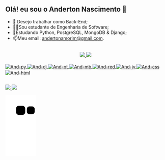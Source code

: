 ## Olá! eu sou o Anderton Nascimento 👋
- 🔄 Desejo trabalhar como Back-End;
- 🧑‍🎓Sou estudante de Engenharia de Software;
- 🔭Estudando Python, PostgreSQL, MongoDB & Django;
- 📫Meu email: andertonamorim@gmail.com.

##


<div align="center">
  <a href="https://github.com/Anderton25">
  <img height="170em" src="https://github-readme-stats.vercel.app/api?username=anderton25&show_icons=true&theme=dark&include_all_commits=true&count_private=true"/>
  <img height="170em" src="https://github-readme-stats.vercel.app/api/top-langs/?username=anderton25&layout=compact&langs_count=7&theme=dark"/>
</div>
<div style="display: inline_block"><br>
  <img align="center" alt="And-py" height="30" width="40" src="https://icongr.am/devicon/python-original.svg?size=200&color=currentColor">
  <img align="center" alt="And-dj" height="30" width="40" src="https://icongr.am/devicon/django-original.svg?size=200&color=currentColor">
  <img align="center" alt="And-pt" height="30" width="40" src="https://icongr.am/devicon/postgresql-plain.svg?size=178&color=6b6666">
  <img align="center" alt="And-mb" height="30" width="40" src="https://icongr.am/devicon/mongodb-original.svg?size=180&color=6b6666">
  <img align="center" alt="And-red" height="30" width="40" src="https://icongr.am/devicon/redis-original.svg?size=148&color=6b6666">
  <img align="center" alt="And-jv" height="30" width="40" src="https://icongr.am/devicon/javascript-original.svg?size=128&color=6b6666">
  <img align="center" alt="And-css" height="30" width="40" src="https://icongr.am/devicon/css3-original.svg?size=115&color=6b6666">
   <img align="center" alt="And-html" height="30" width="40" src="https://icongr.am/devicon/html5-original.svg?size=115&color=6b6666">
    
  

  ##
 
<div> 
   <a href = "mailto:andertonamorim@gmail.com"><img src="https://img.icons8.com/color/48/000000/gmail-login.png" target="_blank"></>
    <a href="https://www.linkedin.com/in/anderton-nascimento-amorim-186574180/" target="_blank"><img src="https://img.icons8.com/color/48/000000/linkedin.png" target="_blank"></a> 
     
 

 
  ![Snake animation](https://github.com/rafaballerini/rafaballerini/blob/output/github-contribution-grid-snake.svg)
 
</div>

